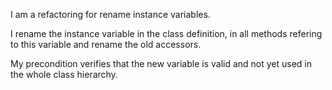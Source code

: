 I am a refactoring for rename instance variables.

I rename the instance variable in the class definition, in all methods refering to this variable and rename the old accessors.

My precondition verifies that the new variable is valid and not yet used in the whole class hierarchy.